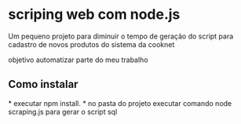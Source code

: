 
<h1>scriping web com node.js</h1>

<p>Um pequeno projeto para diminuir o tempo de geração do script para cadastro de novos produtos do sistema da cooknet</p>
<p>objetivo automatizar parte do meu trabalho</p>

<h2>Como instalar</h2>
* executar npm install.
* no pasta do projeto executar comando node scraping.js para gerar o script sql
